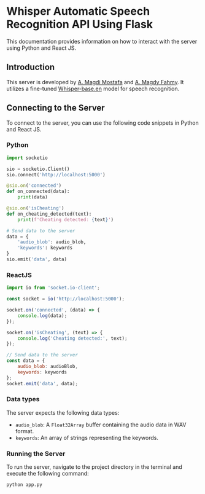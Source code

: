 # Whisper Automatic Speech Recognition API Using Flask
 
This documentation provides information on how to interact with the server using Python and React JS.

## Introduction

This server is developed by [A. Magdi Mostafa](https://github.com/iMegz) and [A. Magdy Fahmy](https://github.com/AMF777). It utilizes a fine-tuned [Whisper-base.en](https://huggingface.co/AhmedMEGZ/whisper-finetuned/tree/main) model for speech recognition.

## Connecting to the Server

To connect to the server, you can use the following code snippets in Python and React JS.

### Python

```python
import socketio

sio = socketio.Client()
sio.connect('http://localhost:5000')

@sio.on('connected')
def on_connected(data):
    print(data)

@sio.on('isCheating')
def on_cheating_detected(text):
    print(f'Cheating detected: {text}')

# Send data to the server
data = {
    'audio_blob': audio_blob,
    'keywords': keywords
}
sio.emit('data', data)
```

### ReactJS

```js
import io from 'socket.io-client';

const socket = io('http://localhost:5000');

socket.on('connected', (data) => {
    console.log(data);
});

socket.on('isCheating', (text) => {
    console.log('Cheating detected:', text);
});

// Send data to the server
const data = {
    audio_blob: audioBlob,
    keywords: keywords
};
socket.emit('data', data);
```

### Data types

The server expects the following data types:

* `audio_blob`: A `Float32Array` buffer containing the audio data in WAV format.
* `keywords`: An array of strings representing the keywords.

### Running the Server

To run the server, navigate to the project directory in the terminal and execute the following command:
```bash
python app.py
```
